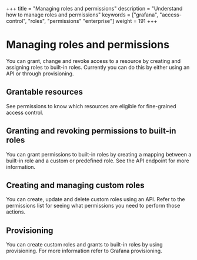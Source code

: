 +++
title = "Managing roles and permissions"
description = "Understand how to manage roles and permissions"
keywords = ["grafana", "access-control", "roles", "permissions" "enterprise"]
weight = 191
+++

# Managing roles and permissions

You can grant, change and revoke access to a resource by creating and assigning roles to built-in roles. Currently you can do this by either using an API or through provisioning. 

## Grantable resources

See permissions to know which resources are eligible for fine-grained access control.

## Granting and revoking permissions to built-in roles

You can grant permissions to built-in roles by creating a mapping between a built-in role and a custom or predefined role. See the API endpoint for more information.

## Creating and managing custom roles

You can create, update and delete custom roles using an API. Refer to the permissions list for seeing what permissions you need to perform those actions.

## Provisioning

You can create custom roles and grants to built-in roles by using provisioning. For more information refer to Grafana provisioning.
 
